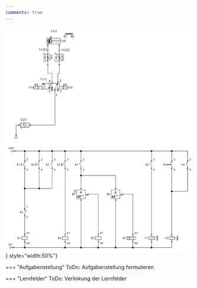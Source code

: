 ```yaml
---
comments: true
---
```


![Image Aufgabe Pneumatik](../assets/img/lernpfad_1b_logik_vps.png){ style="width:50%"}


=== "Aufgabenstellung"
    ToDo: Aufgabenstellung formulieren

=== "Lernfelder"
    ToDo: Verlinkung der Lernfelder
    <!--
    [LZ_7905](https://futuremem-docs-xemax.eu.pythonanywhere.com/de/data/5000_lze_08/#D018517E-59AF-0846-87A7-B042BE7B1519)
    oder 
    <a href="http://example.com/" target="_blank">Hello, world!</a>
    -->

